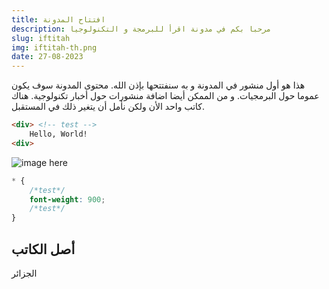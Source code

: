 ```yaml
---
title: افتتاح المدونة
description: مرحبا بكم في مدونة اقرأ للبرمجة و التكنولوجيا
slug: iftitah
img: iftitah-th.png
date: 27-08-2023
---
```


هذا هو أول منشور في المدونة و به سنفتتحها بإذن الله. 
محتوى المدونة سوف يكون عموما حول البرمجيات. و من الممكن أيضا اضافة منشورات حول أخبار تكنولوجية.
هناك كاتب واحد الأن ولكن نأمل أن يتغير ذلك في المستقبل.


```html
<div> <!-- test -->
	Hello, World!
<div>
```
![image here](./i9ra.png)

```css
* {
	/*test*/
	font-weight: 900;
	/*test*/
}
```
## أصل الكاتب
الجزائر
